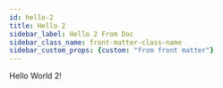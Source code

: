 ```yaml
---
id: hello-2
title: Hello 2
sidebar_label: Hello 2 From Doc
sidebar_class_name: front-matter-class-name
sidebar_custom_props: {custom: "from front matter"}
---
```


Hello World 2!

